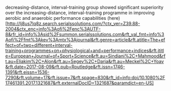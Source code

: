  decreasing-distance, interval-training group showed significant superiority over the  increasing-distance, interval-training programme in improving aerobic and anaerobic performance capabilities
 (here)[http://lj8us7lq8z.search.serialssolutions.com/?ctx_ver=Z39.88-2004&ctx_enc=info%3Aofi%2Fenc%3AUTF-8&rfr_id=info%3Asid%2Fsummon.serialssolutions.com&rft_val_fmt=info%3Aofi%2Ffmt%3Akev%3Amtx%3Ajournal&rft.genre=article&rft.atitle=The+effect+of+two+different+interval-training+programmes+on+physiological+and+performance+indices&rft.jtitle=European+Journal+of+Sport+Science&rft.au=Sindiani%2C+Mahmood&rft.au=Eliakim%2C+Alon&rft.au=Segev%2C+Daria&rft.au=Meckel%2C+Yoav&rft.date=2017-08-09&rft.pub=Routledge&rft.issn=1746-1391&rft.eissn=1536-7290&rft.volume=17&rft.issue=7&rft.spage=830&rft_id=info:doi/10.1080%2F17461391.2017.1321687&rft.externalDocID=1321687&paramdict=en-US]
